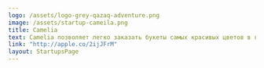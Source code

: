 ```yaml
---
logo: /assets/logo-grey-qazaq-adventure.png
image: /assets/startup-cameila.png
title: Camelia
text: Camelia позволяет легко заказать букеты самых красивых цветов в городах Астана и Алматы для дорогих Вам людей на праздники или просто так. Вы можете оплатить букет по кредитной карточке или заплатить наличными курьеру .
link: "http://apple.co/2ijJFrM"
layout: StartupsPage
---
```

